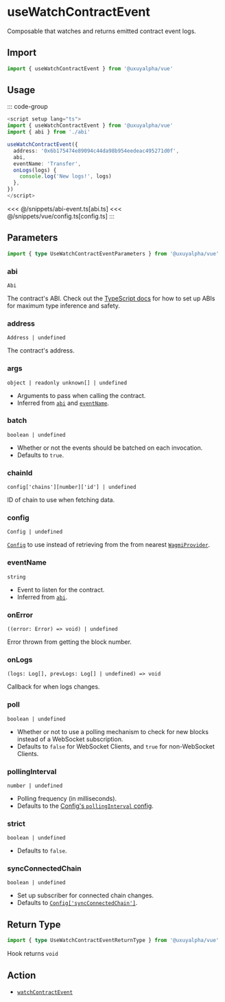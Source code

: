 # useWatchContractEvent

Composable that watches and returns emitted contract event logs.

## Import

```ts
import { useWatchContractEvent } from '@uxuyalpha/vue'
```

## Usage

::: code-group
```ts [index.vue]
<script setup lang="ts">
import { useWatchContractEvent } from '@uxuyalpha/vue'
import { abi } from './abi'

useWatchContractEvent({
  address: '0x6b175474e89094c44da98b954eedeac495271d0f',
  abi,
  eventName: 'Transfer',
  onLogs(logs) {
    console.log('New logs!', logs)
  },
})
</script>
```
<<< @/snippets/abi-event.ts[abi.ts]
<<< @/snippets/vue/config.ts[config.ts]
:::

## Parameters

```ts
import { type UseWatchContractEventParameters } from '@uxuyalpha/vue'
```

### abi

`Abi`

The contract's ABI. Check out the [TypeScript docs](/vue/typescript#const-assert-abis-typed-data) for how to set up ABIs for maximum type inference and safety.

### address

`Address | undefined`

The contract's address.

### args

`object | readonly unknown[] | undefined`

- Arguments to pass when calling the contract.
- Inferred from [`abi`](#abi) and [`eventName`](#eventname).

### batch

`boolean | undefined`

- Whether or not the events should be batched on each invocation.
- Defaults to `true`.

### chainId

`config['chains'][number]['id'] | undefined`

ID of chain to use when fetching data.

### config

`Config | undefined`

[`Config`](/react/api/createConfig#config) to use instead of retrieving from the from nearest [`WagmiProvider`](/react/api/WagmiProvider).

### eventName

`string`

- Event to listen for the contract.
- Inferred from [`abi`](#abi).

### onError

`((error: Error) => void) | undefined`

Error thrown from getting the block number.

### onLogs

`(logs: Log[], prevLogs: Log[] | undefined) => void`

Callback for when logs changes.

### poll

`boolean | undefined`

- Whether or not to use a polling mechanism to check for new blocks instead of a WebSocket subscription.
- Defaults to `false` for WebSocket Clients, and `true` for non-WebSocket Clients.

### pollingInterval

`number | undefined`

- Polling frequency (in milliseconds).
- Defaults to the [Config's `pollingInterval` config](/core/api/createConfig#pollinginterval).

### strict

`boolean | undefined`

- Defaults to `false`.

### syncConnectedChain

`boolean | undefined`

- Set up subscriber for connected chain changes.
- Defaults to [`Config['syncConnectedChain']`](/core/api/createConfig#syncconnectedchain).

## Return Type

```ts
import { type UseWatchContractEventReturnType } from '@uxuyalpha/vue'
```

Hook returns `void`

## Action

- [`watchContractEvent`](/core/api/actions/watchContractEvent)

